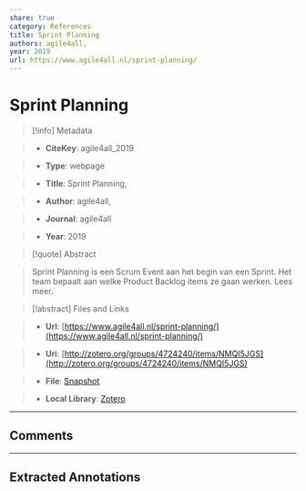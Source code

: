 ```yaml
---  
share: true  
category: References  
title: Sprint Planning  
authors: agile4all,  
year: 2019  
url: https://www.agile4all.nl/sprint-planning/  
---  
```

  
# Sprint Planning  
  
> [!info] Metadata  
> - **CiteKey**: agile4all_2019  
> - **Type**: webpage  
> - **Title**: Sprint Planning,   
> - **Author**: agile4all,  
> - **Journal**: agile4all   
> - **Year**: 2019   
  
> [!quote] Abstract  
> Sprint Planning is een Scrum Event aan het begin van een Sprint. Het team bepaalt aan welke Product Backlog items ze gaan werken. Lees meer.  
  
> [!abstract] Files and Links  
> - **Url**: [https://www.agile4all.nl/sprint-planning/](https://www.agile4all.nl/sprint-planning/)  
> - **Uri**: [http://zotero.org/groups/4724240/items/NMQI5JGS](http://zotero.org/groups/4724240/items/NMQI5JGS)  
> - **File**: [Snapshot](file:///Users/jan/Zotero/storage/3L5T9Y6X/sprint-planning.html)  
> - **Local Library**: [Zotero]((zotero://select/groups/4724240/items/NMQI5JGS))  
  
----  
  
## Comments  
  
  
  
----  
  
## Extracted Annotations  
  

